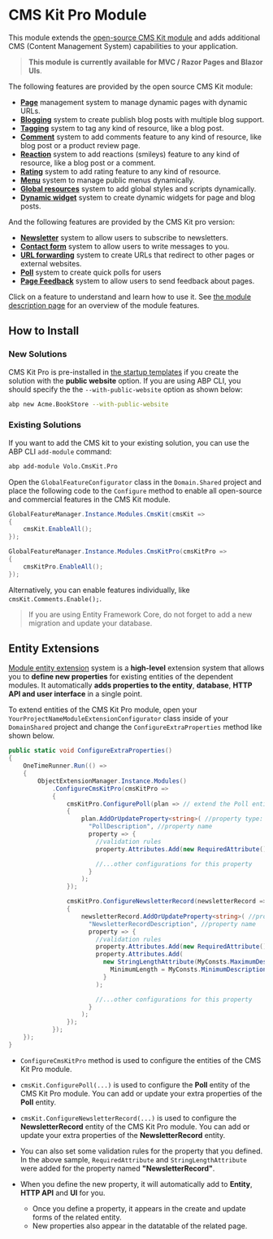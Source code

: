 # CMS Kit Pro Module

This module extends the [open-source CMS Kit module](../cms-kit) and adds additional CMS (Content Management System) capabilities to your application.

> **This module is currently available for MVC / Razor Pages and Blazor UIs**.

The following features are provided by the open source CMS Kit module:

- [**Page**](../cms-kit/pages.md) management system to manage dynamic pages with dynamic URLs.
- [**Blogging**](../cms-kit/blogging.md) system to create publish blog posts with multiple blog support.
- [**Tagging**](../cms-kit/tags.md) system to tag any kind of resource, like a blog post.
- [**Comment**](../cms-kit/comments.md) system to add comments feature to any kind of resource, like blog post or a product review page.
- [**Reaction**](../cms-kit/reactions.md) system to add reactions (smileys) feature to any kind of resource, like a blog post or a comment.
- [**Rating**](../cms-kit/ratings.md) system to add rating feature to any kind of resource.
- [**Menu**](../cms-kit/menus.md) system to manage public menus dynamically.
- [**Global resources**](../cms-kit/global-resources.md) system to add global styles and scripts dynamically.
- [**Dynamic widget**](../cms-kit/dynamic-widget.md) system to create dynamic widgets for page and blog posts.

And the following features are provided by the CMS Kit pro version:

* [**Newsletter**](./newsletter.md) system to allow users to subscribe to newsletters.
* [**Contact form**](./contact-form.md) system to allow users to write messages to you.
* [**URL forwarding**](./url-forwarding.md) system to create URLs that redirect to other pages or external websites.
* [**Poll**](./poll.md) system to create quick polls for users
* [**Page Feedback**](./page-feedback.md) system to allow users to send feedback about pages.

Click on a feature to understand and learn how to use it. See [the module description page](https://commercial.abp.io/modules/Volo.CmsKit.Pro) for an overview of the module features.

## How to Install

### New Solutions

CMS Kit Pro is pre-installed in [the startup templates](../../solution-templates) if you create the solution with the **public website** option. If you are using ABP CLI, you should specify the the `--with-public-website` option as shown below:

```bash
abp new Acme.BookStore --with-public-website
```

### Existing Solutions

If you want to add the CMS kit to your existing solution, you can use the ABP CLI `add-module` command:

```bash
abp add-module Volo.CmsKit.Pro
```
Open the `GlobalFeatureConfigurator` class in the `Domain.Shared` project and place the following code to the `Configure` method to enable all open-source and commercial features in the CMS Kit module.

```csharp
GlobalFeatureManager.Instance.Modules.CmsKit(cmsKit =>
{
    cmsKit.EnableAll();
});

GlobalFeatureManager.Instance.Modules.CmsKitPro(cmsKitPro =>
{
    cmsKitPro.EnableAll();
});
```

Alternatively, you can enable features individually, like `cmsKit.Comments.Enable();`.

> If you are using Entity Framework Core, do not forget to add a new migration and update your database.


## Entity Extensions

[Module entity extension](../../framework/architecture/modularity/extending/module-entity-extensions.md) system is a **high-level** extension system that allows you to **define new properties** for existing entities of the dependent modules. It automatically **adds properties to the entity**, **database**, **HTTP API and user interface** in a single point.

To extend entities of the CMS Kit Pro module, open your `YourProjectNameModuleExtensionConfigurator` class inside of your `DomainShared` project and change the `ConfigureExtraProperties` method like shown below.

```csharp
public static void ConfigureExtraProperties()
{
    OneTimeRunner.Run(() =>
    {
        ObjectExtensionManager.Instance.Modules()
            .ConfigureCmsKitPro(cmsKitPro =>
            {
                cmsKitPro.ConfigurePoll(plan => // extend the Poll entity
                {
                    plan.AddOrUpdateProperty<string>( //property type: string
                      "PollDescription", //property name
                      property => {
                        //validation rules
                        property.Attributes.Add(new RequiredAttribute()); //adds required attribute to the defined property

                        //...other configurations for this property
                      }
                    );
                }); 

                cmsKitPro.ConfigureNewsletterRecord(newsletterRecord => // extend the NewsletterRecord entity
                {
                    newsletterRecord.AddOrUpdateProperty<string>( //property type: string
                      "NewsletterRecordDescription", //property name
                      property => {
                        //validation rules
                        property.Attributes.Add(new RequiredAttribute()); //adds required attribute to the defined property
                        property.Attributes.Add(
                          new StringLengthAttribute(MyConsts.MaximumDescriptionLength) {
                            MinimumLength = MyConsts.MinimumDescriptionLength
                          }
                        );

                        //...other configurations for this property
                      }
                    );
                });     
            });
    });
}
```
 
* `ConfigureCmsKitPro` method is used to configure the entities of the CMS Kit Pro module.

* `cmsKit.ConfigurePoll(...)` is used to configure the **Poll** entity of the CMS Kit Pro module. You can add or update your extra properties of the **Poll** entity. 

* `cmsKit.ConfigureNewsletterRecord(...)` is used to configure the **NewsletterRecord** entity of the CMS Kit Pro module. You can add or update your extra properties of the **NewsletterRecord** entity. 

* You can also set some validation rules for the property that you defined. In the above sample, `RequiredAttribute` and `StringLengthAttribute` were added for the property named **"NewsletterRecord"**. 

* When you define the new property, it will automatically add to **Entity**, **HTTP API** and **UI** for you. 
  * Once you define a property, it appears in the create and update forms of the related entity. 
  * New properties also appear in the datatable of the related page.
